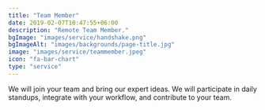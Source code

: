 ```yaml
---
title: "Team Member"
date: 2019-02-07T10:47:55+06:00
description: "Remote Team Member."
bgImage: "images/service/handshake.png"
bgImageAlt: "images/backgrounds/page-title.jpg"
image: "images/service/teammember.jpeg"
icon: "fa-bar-chart"
type: "service"
---
```


We will join your team and bring our expert ideas. We will participate in daily standups, integrate with your workflow, and contribute to your team.
